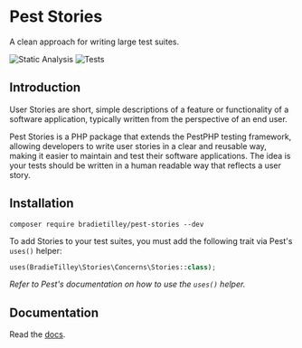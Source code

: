 # Pest Stories

A clean approach for writing large test suites.

![Static Analysis](https://github.com/bradietilley/pest-stories/actions/workflows/static.yml/badge.svg)
![Tests](https://github.com/bradietilley/pest-stories/actions/workflows/tests.yml/badge.svg)


## Introduction

User Stories are short, simple descriptions of a feature or functionality of a software application, typically written from the perspective of an end user.

Pest Stories is a PHP package that extends the PestPHP testing framework, allowing developers to write user stories in a clear and reusable way, making it easier to maintain and test their software applications. The idea is your tests should be written in a human readable way that reflects a user story.


## Installation

```
composer require bradietilley/pest-stories --dev
```

To add Stories to your test suites, you must add the following trait via Pest's `uses()` helper:

```php
uses(BradieTilley\Stories\Concerns\Stories::class);
```

*Refer to Pest's documentation on how to use the `uses()` helper.*


## Documentation

Read the [docs](/docs/README.md).
